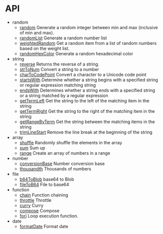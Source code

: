# API

-   random
    -   [random](./random/random.md) Generate a random integer between min and max (inclusive of min and max).
    -   [randomList](./random/randomList.md) Generate a random number list
    -   [weightedRandom](./random/weightedRandom.md) Get a random item from a list of random numbers based on the weight list.
    -   [randomHexColor](./random/randomHexColor.md) Generate a random hexadecimal color
-   string
    -   [reverse](./string/reverse.md) Returns the reverse of a string.
    -   [strToNum](./string/strToNum.md) Convert a string to a number
    -   [charToCodePoint](./string/charToCodePoint.md) Convert a character to a Unicode code point
    -   [startsWith](./string/startsWith.md) Determine whether a string begins with a specified string or regular expression matching string
    -   [endsWith](./string/endsWith.md) Determines whether a string ends with a specified string or a string matched by a regular expression
    -   [getTermLeft](./string/getTermLeft.md) Get the string to the left of the matching item in the string
    -   [getTermRight](./string/getTermRight.md) Get the string to the right of the matching item in the string
    -   [getRangeByTerm](./string/getRangeByTerm.md) Get the string between the matching items in the string
    -   [trimLineStart](./string/trimLineStart.md) Remove the line break at the beginning of the string
-   array
    -   [shuffle](./array/shuffle.md) Randomly shuffle the elements in the array
    -   [sum](./array/sum.md) Sum up
    -   [range](./array/range.md) Create an array of numbers in a range
-   number
    -   [conversionBase](./number/conversionBase.md) Number conversion base
    -   [thousandth](./number/thousandth.md) Thousands of numbers
-   file
    -   [b64ToBlob](./file/b64ToBlob.md) base64 to Blob
    -   [fileToB64](./file/fileToB64.md) File to base64
-   function
    -   [chain](./function/chain.md) Function chaining
    -   [throttle](./function/throttle.md) Throttle
    -   [curry](./function/curry.md) Curry
    -   [compose](./function/compose.md) Compose
    -   [fori](./function/fori.md) Loop execution function.
-   date
    -   [formatDate](./date/formatDate.md) Format date
